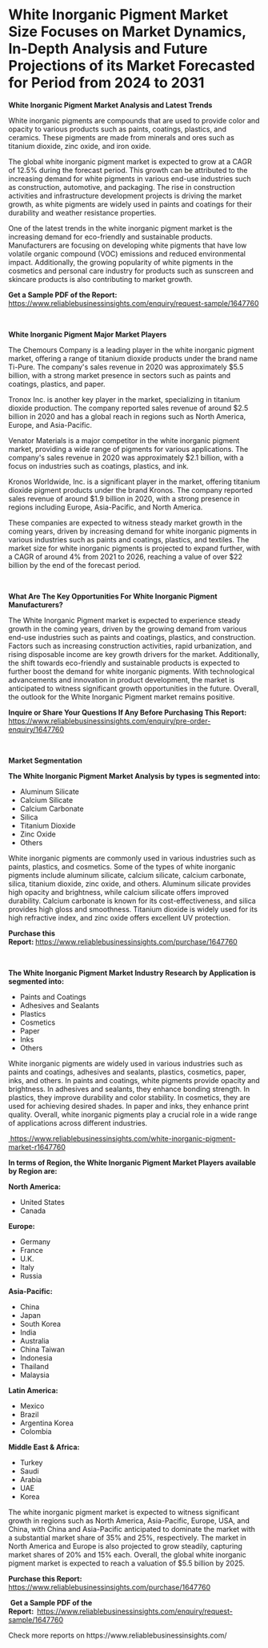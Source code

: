 <p><h1>White Inorganic Pigment Market Size Focuses on Market Dynamics, In-Depth Analysis and Future Projections of its Market Forecasted for Period from 2024 to 2031</h1></p><p><strong>White Inorganic Pigment Market Analysis and Latest Trends</strong></p>
<p><p>White inorganic pigments are compounds that are used to provide color and opacity to various products such as paints, coatings, plastics, and ceramics. These pigments are made from minerals and ores such as titanium dioxide, zinc oxide, and iron oxide.</p><p>The global white inorganic pigment market is expected to grow at a CAGR of 12.5% during the forecast period. This growth can be attributed to the increasing demand for white pigments in various end-use industries such as construction, automotive, and packaging. The rise in construction activities and infrastructure development projects is driving the market growth, as white pigments are widely used in paints and coatings for their durability and weather resistance properties.</p><p>One of the latest trends in the white inorganic pigment market is the increasing demand for eco-friendly and sustainable products. Manufacturers are focusing on developing white pigments that have low volatile organic compound (VOC) emissions and reduced environmental impact. Additionally, the growing popularity of white pigments in the cosmetics and personal care industry for products such as sunscreen and skincare products is also contributing to market growth.</p></p>
<p><strong>Get a Sample PDF of the Report:&nbsp;</strong> <a href="https://www.reliablebusinessinsights.com/enquiry/request-sample/1647760">https://www.reliablebusinessinsights.com/enquiry/request-sample/1647760</a></p>
<p>&nbsp;</p>
<p><strong>White Inorganic Pigment Major Market Players</strong></p>
<p><p>The Chemours Company is a leading player in the white inorganic pigment market, offering a range of titanium dioxide products under the brand name Ti-Pure. The company's sales revenue in 2020 was approximately $5.5 billion, with a strong market presence in sectors such as paints and coatings, plastics, and paper.</p><p>Tronox Inc. is another key player in the market, specializing in titanium dioxide production. The company reported sales revenue of around $2.5 billion in 2020 and has a global reach in regions such as North America, Europe, and Asia-Pacific.</p><p>Venator Materials is a major competitor in the white inorganic pigment market, providing a wide range of pigments for various applications. The company's sales revenue in 2020 was approximately $2.1 billion, with a focus on industries such as coatings, plastics, and ink.</p><p>Kronos Worldwide, Inc. is a significant player in the market, offering titanium dioxide pigment products under the brand Kronos. The company reported sales revenue of around $1.9 billion in 2020, with a strong presence in regions including Europe, Asia-Pacific, and North America.</p><p>These companies are expected to witness steady market growth in the coming years, driven by increasing demand for white inorganic pigments in various industries such as paints and coatings, plastics, and textiles. The market size for white inorganic pigments is projected to expand further, with a CAGR of around 4% from 2021 to 2026, reaching a value of over $22 billion by the end of the forecast period.</p></p>
<p>&nbsp;</p>
<p><strong>What Are The Key Opportunities For White Inorganic Pigment Manufacturers?</strong></p>
<p><p>The White Inorganic Pigment market is expected to experience steady growth in the coming years, driven by the growing demand from various end-use industries such as paints and coatings, plastics, and construction. Factors such as increasing construction activities, rapid urbanization, and rising disposable income are key growth drivers for the market. Additionally, the shift towards eco-friendly and sustainable products is expected to further boost the demand for white inorganic pigments. With technological advancements and innovation in product development, the market is anticipated to witness significant growth opportunities in the future. Overall, the outlook for the White Inorganic Pigment market remains positive.</p></p>
<p><strong>Inquire or Share Your Questions If Any Before Purchasing This Report:</strong> <a href="https://www.reliablebusinessinsights.com/enquiry/pre-order-enquiry/1647760">https://www.reliablebusinessinsights.com/enquiry/pre-order-enquiry/1647760</a></p>
<p>&nbsp;</p>
<p><strong>Market Segmentation</strong></p>
<p><strong>The White Inorganic Pigment Market Analysis by types is segmented into:</strong></p>
<p><ul><li>Aluminum Silicate</li><li>Calcium Silicate</li><li>Calcium Carbonate</li><li>Silica</li><li>Titanium Dioxide</li><li>Zinc Oxide</li><li>Others</li></ul></p>
<p><p>White inorganic pigments are commonly used in various industries such as paints, plastics, and cosmetics. Some of the types of white inorganic pigments include aluminum silicate, calcium silicate, calcium carbonate, silica, titanium dioxide, zinc oxide, and others. Aluminum silicate provides high opacity and brightness, while calcium silicate offers improved durability. Calcium carbonate is known for its cost-effectiveness, and silica provides high gloss and smoothness. Titanium dioxide is widely used for its high refractive index, and zinc oxide offers excellent UV protection.</p></p>
<p><strong>Purchase this Report:&nbsp;</strong><a href="https://www.reliablebusinessinsights.com/purchase/1647760">https://www.reliablebusinessinsights.com/purchase/1647760</a></p>
<p>&nbsp;</p>
<p><strong>The White Inorganic Pigment Market Industry Research by Application is segmented into:</strong></p>
<p><ul><li>Paints and Coatings</li><li>Adhesives and Sealants</li><li>Plastics</li><li>Cosmetics</li><li>Paper</li><li>Inks</li><li>Others</li></ul></p>
<p><p>White inorganic pigments are widely used in various industries such as paints and coatings, adhesives and sealants, plastics, cosmetics, paper, inks, and others. In paints and coatings, white pigments provide opacity and brightness. In adhesives and sealants, they enhance bonding strength. In plastics, they improve durability and color stability. In cosmetics, they are used for achieving desired shades. In paper and inks, they enhance print quality. Overall, white inorganic pigments play a crucial role in a wide range of applications across different industries.</p></p>
<p><a href="https://www.reliablebusinessinsights.com/white-inorganic-pigment-market-r1647760">&nbsp;https://www.reliablebusinessinsights.com/white-inorganic-pigment-market-r1647760</a></p>
<p><strong>In terms of Region, the White Inorganic Pigment Market Players available by Region are:</strong></p>
<p>
    <p> <strong> North America: </strong>
        <ul>
            <li>United States</li>
            <li>Canada</li>
        </ul>
        </p> 
    <p> <strong> Europe: </strong>
        <ul>
            <li>Germany</li>
            <li>France</li>
            <li>U.K.</li>
            <li>Italy</li>
            <li>Russia</li>
        </ul>
        </p> 
    <p> <strong> Asia-Pacific: </strong>
        <ul>
            <li>China</li>
            <li>Japan</li>
            <li>South Korea</li>
            <li>India</li>
            <li>Australia</li>
            <li>China Taiwan</li>
            <li>Indonesia</li>
            <li>Thailand</li>
            <li>Malaysia</li>
        </ul>
        </p> 
    <p> <strong> Latin America: </strong>
        <ul>
            <li>Mexico</li>
            <li>Brazil</li>
            <li>Argentina Korea</li>
            <li>Colombia</li>
        </ul>
        </p> 
    <p> <strong> Middle East & Africa: </strong>
        <ul>
            <li>Turkey</li>
            <li>Saudi</li>
            <li>Arabia</li>
            <li>UAE</li>
            <li>Korea</li>
        </ul>
    </p>
    </p>
<p><p>The white inorganic pigment market is expected to witness significant growth in regions such as North America, Asia-Pacific, Europe, USA, and China, with China and Asia-Pacific anticipated to dominate the market with a substantial market share of 35% and 25%, respectively. The market in North America and Europe is also projected to grow steadily, capturing market shares of 20% and 15% each. Overall, the global white inorganic pigment market is expected to reach a valuation of $5.5 billion by 2025.</p></p>
<p><strong>Purchase this Report: </strong><a href="https://www.reliablebusinessinsights.com/purchase/1647760">https://www.reliablebusinessinsights.com/purchase/1647760</a></p>
<p>&nbsp;<strong>Get a Sample PDF of the Report:&nbsp;&nbsp;</strong><a href="https://www.reliablebusinessinsights.com/enquiry/request-sample/1647760">https://www.reliablebusinessinsights.com/enquiry/request-sample/1647760</a></p>
<p><strong></strong></p>
<p>Check more reports on https://www.reliablebusinessinsights.com/</p>
